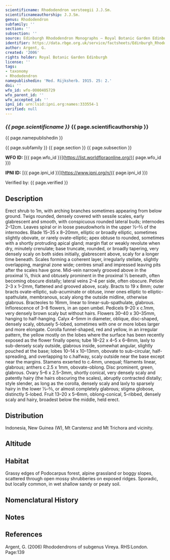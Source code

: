 ```yaml
---
scientificname: Rhododendron versteegii J.J.Sm.
scientificnameauthorship: J.J.Sm.
genus: Rhododendron
subfamily: ''
section: ''
subsection: ''
source: Edinburgh Rhododendron Monographs – Royal Botanic Garden Edinburgh
identifier: https://data.rbge.org.uk/service/factsheets/Edinburgh_Rhododendron_Monographs.xhtml
author: Argent, G.
created: '2006'
rights holder: Royal Botanic Garden Edinburgh
license: ''
tags:
- taxonomy
- Rhododendron
namepublishedin: 'Med. Rijksherb. 1915. 25: 2.'
doi: ''
wfo_id: wfo-0000405729
wfo_parent_id: ''
wfo_accepted_id: ''
ipni_id: urn:lsid:ipni.org:names:333554-1
verified: null
---
```

### _{{ page.scientificname }}_ {{ page.scientificauthorship }}
 {{ page.namepublishedin }}

{{ page.subfamily }} {{ page.section }} {{ page.subsection }}

**WFO ID:** [{{ page.wfo_id }}](https://list.worldfloraonline.org/{{ page.wfo_id }})

**IPNI ID:** [{{ page.ipni_id }}](https://www.ipni.org/n/{{ page.ipni_id }})

Verified by: {{ page.verified }}



## Description
Erect shrub to 1m, with arching branches sometimes appearing from below ground. Twigs rounded, densely covered with sessile scales, early glabrescent and smooth, with conspicuous rounded lateral buds; internodes 2–12cm. Leaves spiral or in loose pseudowhorls in the upper ½–2⁄3 of the internodes. Blade 15–35 x 8–20mm, elliptic or broadly elliptic, sometimes slightly obovate, or rarely ovate-elliptic; apex obtuse to rounded, sometimes with a shortly protruding apical gland; margin flat or weakly revolute when dry, minutely crenulate; base truncate, rounded, or broadly tapering, very densely scaly on both sides initially, glabrescent above, scaly for a longer time beneath. Scales forming a coherent layer, irregularly stellate, slightly overlapping, marginal zone wide; centres small and impressed leaving pits after the scales have gone. Mid-vein narrowly grooved above in the proximal ½, thick and obtusely prominent in the proximal ½ beneath, often becoming obscure distally; lateral veins 2–4 per side, often obscure. Petiole 2–3 x 1–2mm, flattened and grooved above, scaly. Bracts to 19 x 8mm; outer bracts ovate-elliptic, sub-acuminate or obtuse, inner ones elliptic to elliptic-spathulate, membranous, scaly along the outside midline, otherwise glabrous. Bracteoles to 16mm, linear to linear-sub-spathulate, glabrous. Inflorescence of 3–8 flowers, in an open umbel. Pedicels 9–20 x c.1mm, very densely brown scaly but without hairs. Flowers 30–40 x 30–35mm, hanging to half-hanging. Calyx 4–5mm in diameter, oblique, disc-shaped, densely scaly, obtusely 5-lobed, sometimes with one or more lobes larger and more elongate. Corolla funnel-shaped, red and yellow, in an irregular pattern, the yellow mostly on the lobes where the surface has been recently exposed as the flower finally opens; tube 18–22 x 4–5 x 6–8mm, laxly to sub-densely scaly outside, glabrous inside, somewhat angular, slightly pouched at the base; lobes 10–14 x 10–13mm, obovate to sub-circular, half-spreading, and overlapping to c.halfway, scaly outside near the base except near the margins. Stamens exserted to c.4mm, unequal; filaments linear, glabrous; anthers c.2.5 x 1mm, obovate-oblong. Disc prominent, green, glabrous. Ovary 5–6 x 2.5–3mm, shortly conical, very densely scaly and patently hairy (the hairs obscuring the scales), abruptly contracted distally; style slender, as long as the corolla, densely scaly and laxly to sparsely hairy in the lower 1⁄3–2⁄5, or almost completely glabrous; stigma globose, distinctly 5-lobed. Fruit 13–20 x 5–6mm, oblong-conical, 5-ribbed, densely scaly and hairy, broadest below the middle, held erect.

## Distribution
Indonesia, New Guinea (W), Mt Carstensz and Mt Trichora and vicinity.

## Altitude


## Habitat
Grassy edges of Podocarpus forest, alpine grassland or boggy slopes, scattered through open mossy shrubberies on exposed ridges. Sporadic, but locally common, in wet shallow sandy or peaty soil.

## Nomenclatural History

                       
## Notes


## References

Argent, G. (2006) Rhododendrons of subgenus Vireya. RHS:London. Page:139
